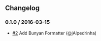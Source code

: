 ## Changelog

### 0.1.0 / 2016-03-15
- [#2](https://github.com/uphold/python-bunyan/pull/2) Add Bunyan Formatter (@jAlpedrinha)